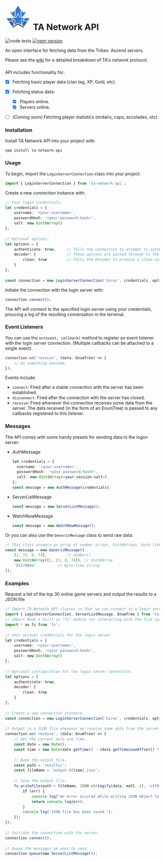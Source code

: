 # <img src="./logo.svg" style="width: 3em;"> TA Network API

![node tests](https://github.com/gigabyte5671/ta-network-api/actions/workflows/node-tests.yml/badge.svg?branch=main) [![npm version](https://badge.fury.io/js/ta-network-api.svg)](https://www.npmjs.com/package/ta-network-api)

An open interface for fetching data from the Tribes: Ascend servers.

Please see the [wiki](https://github.com/wilderzone/ta-network-api/wiki) for a detailed breakdown of TA's network protocol.

###


API includes functionality for:
- [x] Fetching basic player data (clan tag, XP, Gold, etc).
- [x] Fetching status data:
  - [x] Players online.
  - [x] Servers online.
- [ ] _(Coming soon)_ Fetching player statistics (midairs, caps, accolades, etc).


### Installation

Install TA Network API into your project with:
```
npm install ta-network-api
```


### Usage

To begin, import the `LoginServerConnection` class into your project:
```typescript
import { LoginServerConnection } from 'ta-network-api';
```

Create a new connection instance with:
```typescript
// Your login credentials:
let credentials = {
	username: '<your-username>',
	passwordHash: '<your-password-hash>',
	salt: new Uint8Array()
};

// Optional options:
let options = {
	authenticate: true,		// Tells the connection to attempt to automatically authenticate.
	decoder: {				// These options are passed through to the data Decoder.
		clean: true			// Tells the Decoder to produce a clean output (remove empty fields).
	}
};

const connection = new LoginServerConnection('hirez', credentials, options);
```

Initiate the connection with the login server with:
```typescript
connection.connect();
```

The API will connect to the specified login server using your credentials, proucing a log of the resulting conversation in the terminal.


### Event Listeners

You can use the `on(event, callback)` method to register an event listener with the login server connection. (Multiple callbacks can be attached to a single event).

```typescript
connection.on('receive', (data: EnumTree) => {
	// Do something awesome.
});
```

Events include:
- `connect`: Fired after a stable connection with the server has been established.
- `disconnect`: Fired after the connection with the server has closed.
- `receive`: Fired whenever the connection receives some data from the server. The data received (in the form of an EnumTree) is passed to any callbacks registered to this listener.


### Messages

The API comes with some handy presets for sending data to the logon server:
- AuthMessage
  ```typescript
  let credentials = {
  	username: '<your-username>',
  	passwordHash: '<your-password-hash>',
  	salt: new Uint8Array(<your-session-salt>)
  };
  const message = new AuthMessage(credentials);
  ```
- ServerListMessage
  ```typescript
  const message = new ServerListMessage();
  ```
- WatchNowMessage
  ```typescript
  const message = new WatchNowMessage();
  ```

Or you can also use the `GenericMessage` class to send raw data:
```typescript
// This class accepts an array of number arrays, Uint8Arrays, byte-like strings, or any combination of the three.
const message = new GenericMessage([
	[1, 23, 8, 74],			// number[]
	new Uint8Array([1, 23, 8, 74]),	// Uint8Array
	'0117084a'			// Byte-like string
]);
```


### Examples

Request a list of the top 30 online game servers and output the results to a JSON file:
```typescript
// Import TA Network API classes so that we can connect to a login server, request a list of game servers, and process the returned data.
import { LoginServerConnection, ServerListMessage, EnumTree } from 'ta-network-api';
// Import Node's built-in "fs" module for interacting with the file system.
import * as fs from 'fs';

// Your account credentials for the login server.
let credentials = {
	username: '<your-username>',
	passwordHash: '<your-password-hash>',
	salt: new Uint8Array()
};

// Optional configuration for the login server connection.
let options = {
	authenticate: true,
	decoder: {
		clean: true
	}
};

// Create a new connection instance.
const connection = new LoginServerConnection('hirez', credentials, options);

// Output to a JSON file whenever we receive some data from the server.
connection.on('receive', (data: EnumTree) => {
	// Get the current date and time.
	const date = new Date();
	const time = new Date(date.getTime() - (date.getTimezoneOffset() * 60 * 1000)).toISOString().split(':').join('-').split('.').join('-').split('Z')[0];

	// Name the output file.
	const path = 'results/';
	const fileName = `output-${time}.json`;

	// Save the output file.
	fs.writeFile(path + fileName, JSON.stringify(data, null, 4), 'utf8', function (err: any) {
		if (err) {
			console.log("An error occured while writing JSON Object to File.");
			return console.log(err);
		}
		console.log("JSON file has been saved.");
	});
});

// Initiate the connection with the server.
connection.connect();

// Queue the messages we want to send.
connection.queue(new ServerListMessage());
```
